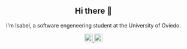<h2 align="center">Hi there 👋</h2>
<p align="center">I'm Isabel, a software engeneering student at the University of Oviedo.</p>
<p align="center">
  <a href="https://www.linkedin.com/in/mª-isabel-fernández-pérez-0b5091184">
    <img alt="isafdezpe's LinkedIn" width="22px" src="https://cdn.jsdelivr.net/npm/simple-icons@v3.0.1/icons/linkedin.svg" />
  </a>
  <a href="mailto:isafdezpe@gmail.com">
    <img alt="isafdezpe's Email" width="22px" src="https://cdn.jsdelivr.net/npm/simple-icons@3.0.1/icons/gmail.svg" />
  </a>
</p>
